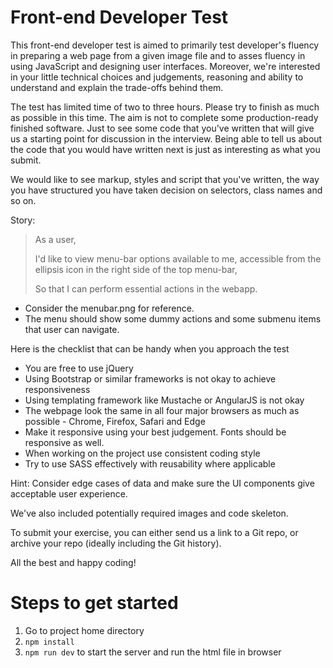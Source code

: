 
# Front-end Developer Test

This front-end developer test is aimed to primarily test developer's fluency in preparing a web page from a given image file and to asses fluency in using JavaScript and designing user interfaces. Moreover, we're interested in your little technical choices and judgements, reasoning and ability to understand and explain the trade-offs behind them.

The test has limited time of two to three hours. Please try to finish as much as possible in this time. The aim is not to complete some production-ready finished software. Just to see some code that you've written that will give us a starting point for discussion in the interview. Being able to tell us about the code that you would have written next is just as interesting as what you submit.

We would like to see markup, styles and script that you've written, the way you have structured you have taken decision on selectors, class names and so on.

Story:
> As a  user,
> 
> I'd like to view menu-bar options available to me, accessible from
> the ellipsis icon in the right side of the top menu-bar,
> 
> So that I can perform essential actions in the webapp.
- Consider the menubar.png for reference.
- The menu should show some dummy actions and some submenu items that user can navigate. 

Here is the checklist that can be handy when you approach the test
 - You are free to use jQuery
 - Using Bootstrap or similar frameworks is not okay to achieve responsiveness
 - Using templating framework like Mustache or AngularJS is not okay
 - The webpage look the same in all four major browsers as much as possible - Chrome, Firefox, Safari and Edge
 - Make it responsive using your best judgement. Fonts should be responsive as well.
 - When working on the project use consistent coding style
 - Try to use SASS effectively with reusability where applicable

Hint: Consider edge cases of data and make sure the UI components give acceptable user experience.

We've also included potentially required images and code skeleton.

To submit your exercise, you can either send us a link to a Git repo, or archive your repo (ideally including the Git history).

All the best and happy coding!

# Steps to get started

1. Go to project home directory
2. `npm install`
3. `npm run dev` to start the server and run the html file in browser